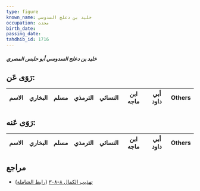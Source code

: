 ```yaml
---
type: figure
known_name: خليد بن دعلج السدوسي
occupation: محدث
birth_date:
passing_date:
tahdhib_id: 1716
---
```

##### خليد بن دعلج السدوسي أبو حلبس المصري

## رَوَى عَن:
| الاسم | البخاري | مسلم | الترمذي | النسائي | ابن ماجه | أبي داود | Others |
| ----- | ------- | ---- | ------- | ------- | -------- | -------- | ------ |
## رَوَى عَنه:
| الاسم | البخاري | مسلم | الترمذي | النسائي | ابن ماجه | أبي داود | Others |
| ----- | ------- | ---- | ------- | ------- | -------- | -------- | ------ |
## مراجع
- [تهذيب الكمال ٨-٣٠٨](obsidian://open?vault=Tahdhib-al-Kamal&file=Figures/١٧١٦-خليد%20بن%20دعلج%20السدوسي%20أبو%20حلبس%20المصري) ([رابط الشاملة](https://shamela.ws/book/3722/4019))